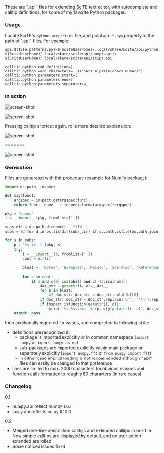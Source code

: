 These are ".api" files for extending [SciTE](http://www.scintilla.org/SciTE.html) text editor, with autocomplete and calltip definitions, for some of my favorite Python packages.

### Usage

Locate SciTE's `python.properties` file, and point `api.*.py=` property to the path of ".api" files. For example:

```
api.$(file.patterns.py)=$(SciteUserHome)/.local/share/scite/api/python.api;\
$(SciteUserHome)/.local/share/scite/api/numpy.api;\
$(SciteUserHome)/.local/share/scite/api/scipy.api

calltip.python.end.definition=)
calltip.python.word.characters=._$(chars.alpha)$(chars.numeric)
calltip.python.parameters.start=(
calltip.python.parameters.end=)
calltip.python.parameters.separators=,
```

### In action

![screen-shot](http://i.imgur.com/VUdu8.png "Autocompletion example")

![screen-shot](http://i.imgur.com/aeaWv.png "Calltip #1")

Pressing calltip shortcut again, rolls more detailed explanation:

![screen-shot](http://i.imgur.com/GE2Bz.png "Calltip #2")

=======

![screen-shot](http://i.imgur.com/GE2Bz.png "Rather extensive calltip example")

### Generation

Files are generated with this procedure (example for <u>NumPy</u> package):

```python
import os.path, inspect

def sig(func):
    argspec = inspect.getargspec(func)
    return func.__name__ + inspect.formatargspec(*argspec)

pkg = 'numpy'
i = __import__(pkg, fromlist=[''])

subs_dir = os.path.dirname(i.__file__)
subs = [d for d in os.listdir(subs_dir) if os.path.isfile(os.path.join(subs_dir, d + '/__init__.py'))]

for s in subs:
    p = '%s.%s' % (pkg, s)
    try:
        i = __import__(p, fromlist=[''])
        cont = dir(i)
        
        bloat = ['Notes', 'Examples', 'Raises', 'See Also', 'References', 'Methods']
        
        for c in cont:
            if c and c[0].isalpha() and c[-1].isalnum():
                doc_str = getattr(i, c).__doc__
                for b in bloat:
                    if doc_str: doc_str = doc_str.split(b)[0]
                if doc_str: doc_str = doc_str.replace('\n', '\\n').replace('    ','\\t')
                if inspect.isfunction(getattr(i, c)):
                    print '%s.%s\\n%s' % (p, sig(getattr(i, c)), doc_str)
    except: pass
```

then additionally regex-ed for issues, and compacted to following style:
  
* definitions are recognized if:
	* package is imported explicitly or in common namespace (`import numpy` or `import numpy as np`)
	* sub-packages are imported explicitly within main package or separately explicitly (`import numpy.fft` or `from numpy import fft`)
	* in either case implicit loading is not recommended although ".api" files can easily be changed to that preference
* lines are limited to max. 2000 characters for obvious reasons and function calls formatted to roughly 80 characters (in rare cases)

### Changelog

0.1

* numpy.api reflect numpy 1.6.1
* scipy.api reflects scipy 0.10.0

0.2

* Merged one-line-description calltips and extended calltips in one file. Now simple calltips are displayed by default, and on user action extended are rolled
* Some noticed issues fixed
